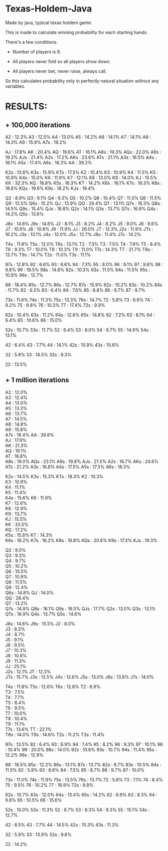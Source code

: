 # Texas-Holdem-Java
Made by java, typical texas holdem game.


This is made to calculate winning probability for each starting hands.

There's a few conditions.

- Number of players is 9.

- All players never fold so all players show down.

- All players never bet, never raise, always call.


So this calculates probability only in perfectly natural situation without any variables.


# RESULTS:

## + 100,000 iterations

A2 : 12.3%
A3 : 12.5%
A4 : 13.0%
A5 : 14.2%
A6 : 14.1%
A7 : 14.1%
A8 : 14.3%
A9 : 15.9%
A7s : 19.2%

AJ : 17.8%
AK : 20.4%
AQ : 19.6%
AT : 16.1%
A8s : 19.3%
AQs : 22.0%
A9s : 19.2%
AJs : 21.4%
A2s : 17.2%
AKs : 23.6%
ATs : 21.1%
A3s : 16.5%
A4s : 18.1%
A5s : 17.4%
A6s : 18.3%
AA : 39.2%

K2s : 13.8%
K3s : 15.9%
KTs : 17.5%
K2 : 10.4%
K3 : 10.9%
K4 : 11.5%
K5 : 10.9%
K4s : 15.0%
K6 : 11.9%
K7 : 12.1%
K8 : 13.0%
K9 : 14.0%
KJ : 15.5%
KK : 32.3%
KQ : 16.8%
K5s : 16.3%
KT : 14.2%
K6s : 16.1%
K7s : 16.3%
K8s : 18.6%
KQs : 19.6%
K9s : 18.2%
KJs : 19.4%


Q2 : 8.9%
Q3 : 9.1%
Q4 : 9.3%
Q5 : 10.2%
Q6 : 10.4%
Q7 : 11.5%
Q8 : 11.5%
Q9 : 12.5%
Q6s : 15.2%
QJ : 13.9%
QQ : 29.4%
QT : 13.1%
Q7s : 16.3%
Q8s : 14.5%
Q9s : 15.4%
QJs : 18.8%
Q2s : 14.1%
Q3s : 13.7%
QTs : 16.9%
Q4s : 14.2%
Q5s : 13.6%


J8s : 14.6%
J9s : 14.6%
J2 : 8.1%
J3 : 8.2%
J4 : 8.2%
J5 : 9.0%
J6 : 9.6%
J7 : 10.6%
J8 : 10.8%
J9 : 11.9%
JJ : 26.0%
JT : 12.3%
J2s : 11.9%
JTs : 16.2%
J3s : 13.1%
J4s : 12.0%
J5s : 12.7%
J6s : 11.4%
J7s : 14.2%


T4s : 11.8%
T5s : 12.0%
T6s : 13.1%
T2 : 7.3%
T3 : 7.5%
T4 : 7.9%
T5 : 8.4%
T6 : 9.3%
T7 : 10.0%
T8 : 10.3%
T9 : 11.0%
T7s : 14.3%
TT : 21.7%
T8s : 13.7%
T9s : 14.7%
T2s : 11.0%
T3s : 11.1%


97s : 12.8%
92 : 6.6%
93 : 6.6%
94 : 7.3%
95 : 8.0%
96 : 9.1%
97 : 9.6%
98 : 9.8%
99 : 19.5%
98s : 14.8%
92s : 10.3%
93s : 11.5%
94s : 11.5%
95s : 10.9%
96s : 12.7%


88 : 18.4%
85s : 12.7%
86s : 12.7%
87s : 15.9%
82s : 10.2%
83s : 10.2%
84s : 11.7%
82 : 6.3%
83 : 6.4%
84 : 7.6%
85 : 8.8%
86 : 9.7%
87 : 9.7%


73s : 11.6%
74s : 11.3%
75s : 13.3%
76s : 14.7%
72 : 5.8%
73 : 6.6%
74 : 9.2%
75 : 9.8%
76 : 10.3%
77 : 17.4%
72s : 9.9%


62s : 10.4%
63s : 11.2%
64s : 12.6%
65s : 14.8%
62 : 7.2%
63 : 8.1%
64 : 9.4%
65 : 10.6%
66 : 15.0%


52s : 10.7%
53s : 11.7%
52 : 6.4%
53 : 8.0%
54 : 9.7%
55 : 14.9%
54s : 13.1%


42 : 6.4%
43 : 7.7%
44 : 14.1%
42s : 10.9%
43s : 10.8%


32 : 5.8%
33 : 14.5%
32s : 9.3%


22 : 13.5%


## + 1 million iterations

A2 : 12.0%	
A3 : 12.4%	
A4 : 13.0%	
A5 : 13.3%	
A6 : 13.7%	
A7 : 14.5%	
A8 : 14.8%	
A9 : 15.8%	
A7s : 18.4%	
AA : 39.8%	
AJ : 17.9%	
AK : 21.3%	
AQ : 19.1%	
AT : 16.8%	
A8s : 19.0%	
AQs : 23.1%	
A9s : 19.8%	
AJs : 21.5%	
A2s : 16.7%	
AKs : 24.6%	
ATs : 21.2%	
A3s : 16.8%	
A4s : 17.5%	
A5s : 17.3%	
A6s : 18.3%	


K2s : 14.5%	
K3s : 15.3%	
KTs : 18.3%	
K2 : 10.3%	
K3 : 10.9%	
K4 : 11.1%	
K5 : 11.4%	
K4s : 15.6%	
K6 : 11.9%	
K7 : 12.6%	
K8 : 12.9%	
K9 : 13.7%	
KJ : 15.5%	
KK : 33.5%	
KQ : 17.2%	
K5s : 15.8%	
KT : 14.3%	
K6s : 16.2%	
K7s : 16.2%	
K8s : 16.8%	
KQs : 20.6%	
K9s : 17.3%	
KJs : 19.3%	


Q2 : 9.0%	
Q3 : 9.3%	
Q4 : 9.7%	
Q5 : 10.2%	
Q6 : 10.5%	
Q7 : 10.9%	
Q8 : 11.5%	
Q9 : 12.4%	
Q6s : 14.8%	
QJ : 14.0%	
QQ : 28.4%	
QT : 13.2%	
Q7s : 14.9%	
Q8s : 16.1%	
Q9s : 16.5%	
QJs : 17.7%	
Q2s : 13.0%	
Q3s : 13.1%	
QTs : 16.9%	
Q4s : 13.7%	
Q5s : 14.6%	


J8s : 14.6%	
J9s : 15.5%	
J2 : 8.0%	
J3 : 8.3%	
J4 : 8.7%	
J5 : 9.1%	
J6 : 9.5%	
J7 : 10.3%	
J8 : 10.6%	
J9 : 11.3%	
JJ : 25.1%	
J2s : 12.1%	
JT : 12.3%	
JTs : 15.7%	
J3s : 12.5%	
J4s : 12.6%	
J5s : 13.0%	
J6s : 13.8%	
J7s : 14.0%	


T4s : 11.8%	
T5s : 12.6%	
T6s : 12.8%	
T2 : 6.9%	
T3 : 7.5%	
T4 : 7.7%	
T5 : 8.4%	
T6 : 9.5%	
T7 : 10.0%	
T8 : 10.4%	
T9 : 11.1%	
T7s : 13.6%	
TT : 22.1%	
T8s : 14.0%	
T9s : 14.6%	
T2s : 11.2%	
T3s : 11.4%	


97s : 13.5%
92 : 6.4%
93 : 6.9%
94 : 7.4%
95 : 8.2%
96 : 9.3%
97 : 10.1%
98 : 10.4%
99 : 20.0%
98s : 14.0%
92s : 10.6%
93s : 10.7%
94s : 11.4%
95s : 12.2%
96s : 12.9%


88 : 18.5%
85s : 12.2%
86s : 13.1%
87s : 13.7%
82s : 9.7%
83s : 10.5%
84s : 11.5%
82 : 5.9%
83 : 6.6%
84 : 7.5%
85 : 8.7%
86 : 9.7%
87 : 10.0%


73s : 11.0%
74s : 11.9%
75s : 13.5%
76s : 13.7%
72 : 5.8%
73 : 7.1%
74 : 8.4%
75 : 9.5%
76 : 10.2%
77 : 16.9%
72s : 9.8%


62s : 10.7%
63s : 12.0%
64s : 13.4%
65s : 14.2%
62 : 6.9%
63 : 8.3%
64 : 9.8%
65 : 10.5%
66 : 15.6%


52s : 10.0%
53s : 11.3%
52 : 6.7%
53 : 8.3%
54 : 9.3%
55 : 15.1%
54s : 12.7%


42 : 6.5%
43 : 7.7%
44 : 14.5%
42s : 10.3%
43s : 11.3%


32 : 5.9%
33 : 13.9%
32s : 9.6%


22 : 14.2%
